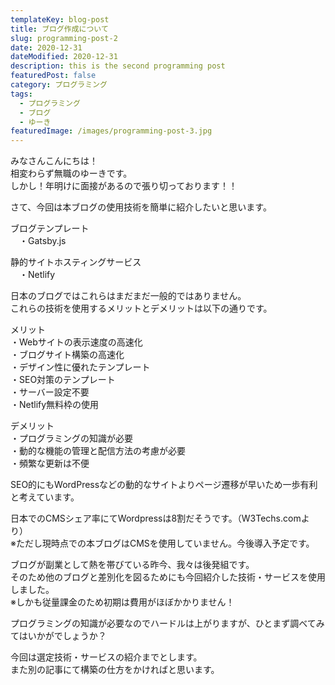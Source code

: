 ```yaml
---
templateKey: blog-post
title: ブログ作成について
slug: programming-post-2
date: 2020-12-31
dateModified: 2020-12-31
description: this is the second programming post
featuredPost: false
category: プログラミング
tags:
  - プログラミング
  - ブログ
  - ゆーき
featuredImage: /images/programming-post-3.jpg
---
```

みなさんこんにちは！<br>
相変わらず無職のゆーきです。<br>
しかし！年明けに面接があるので張り切っております！！

さて、今回は本ブログの使用技術を簡単に紹介したいと思います。

ブログテンプレート<br>
　・Gatsby.js

静的サイトホスティングサービス<br>
　・Netlify

日本のブログではこれらはまだまだ一般的ではありません。<br>
これらの技術を使用するメリットとデメリットは以下の通りです。

メリット<br>
・Webサイトの表示速度の高速化<br>
・ブログサイト構築の高速化<br>
・デザイン性に優れたテンプレート<br>
・SEO対策のテンプレート<br>
・サーバー設定不要<br>
・Netlify無料枠の使用

デメリット<br>
・プログラミングの知識が必要<br>
・動的な機能の管理と配信方法の考慮が必要<br>
・頻繁な更新は不便

SEO的にもWordPressなどの動的なサイトよりページ遷移が早いため一歩有利と考えています。

日本でのCMSシェア率にてWordpressは8割だそうです。（W3Techs.comより）<br>
※ただし現時点での本ブログはCMSを使用していません。今後導入予定です。

ブログが副業として熱を帯びている昨今、我々は後発組です。<br>
そのため他のブログと差別化を図るためにも今回紹介した技術・サービスを使用しました。<br>
※しかも従量課金のため初期は費用がほぼかかりません！

プログラミングの知識が必要なのでハードルは上がりますが、ひとまず調べてみてはいかがでしょうか？

今回は選定技術・サービスの紹介までとします。<br>
また別の記事にて構築の仕方をかければと思います。